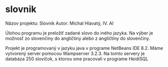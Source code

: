# slovnik
Názov projektu: Slovník
Autor: Michal Hlavatý, IV. AI

Úlohou programu je preložiť zadané slovo do iného jazyka. Na výber je možnosť zo slovenčiny do angličtiny alebo z angličtiny do slovenčiny.

Projekt je programovaný v jazyku java v programe NetBeans IDE 8.2. Máme vytvorený server pomocou Wampserver 3.2.3. Na tomto servery je databáza 250 slovíčok, s ktorou sme pracovali v programe HeidiSQL
